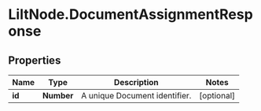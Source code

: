 # LiltNode.DocumentAssignmentResponse

## Properties

Name | Type | Description | Notes
------------ | ------------- | ------------- | -------------
**id** | **Number** | A unique Document identifier. | [optional] 


